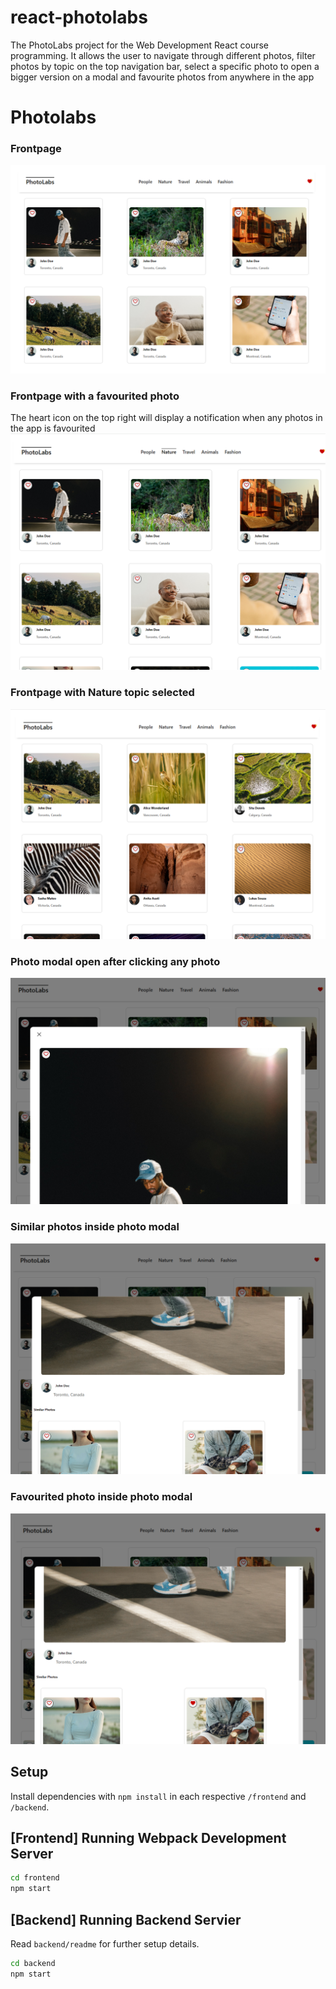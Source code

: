 # react-photolabs
The PhotoLabs project for the Web Development React course programming. It allows the user to navigate through different photos, filter photos by topic on the top navigation bar, select a specific photo to open a bigger version on a modal and favourite photos from anywhere in the app

# Photolabs

### Frontpage
!["screenshot of the frontpage of the photolabs app"](https://github.com/DemouraGus/photolabs/blob/main/docs/Frontpage_no_fav_photos.png)

### Frontpage with a favourited photo
The heart icon on the top right will display a notification when any photos in the app is favourited
!["screenshot of the frontpage of the photolabs app with favourited photo"](https://github.com/DemouraGus/photolabs/blob/main/docs/Frontpage_fav_photos.png)

### Frontpage with Nature topic selected
!["screenshot of the frontpage of the photolabs app with Nature topic selected"](https://github.com/DemouraGus/photolabs/blob/main/docs/Frontpage_nature_topic_selected.png)

### Photo modal open after clicking any photo
!["screenshot of the photo modal open"](https://github.com/DemouraGus/photolabs/blob/main/docs/Photo_modal_open.png)

### Similar photos inside photo modal
!["screenshot of similar photos on the bottom of photo modal"](https://github.com/DemouraGus/photolabs/blob/main/docs/Photo_moda_similar_photos.png)

### Favourited photo inside photo modal
!["screenshot of favourited similar photo inside of photo modal"](https://github.com/DemouraGus/photolabs/blob/main/docs/Photo_modal_similar_photo_fav.png)


## Setup

Install dependencies with `npm install` in each respective `/frontend` and `/backend`.

## [Frontend] Running Webpack Development Server

```sh
cd frontend
npm start
```

## [Backend] Running Backend Servier

Read `backend/readme` for further setup details.

```sh
cd backend
npm start
```
